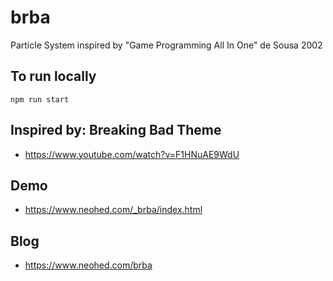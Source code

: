 # brba

Particle System inspired by "Game Programming All In One" de Sousa 2002

## To run locally

``npm run start``

## Inspired by: Breaking Bad Theme
* https://www.youtube.com/watch?v=F1HNuAE9WdU

## Demo
* https://www.neohed.com/_brba/index.html

## Blog
* https://www.neohed.com/brba
